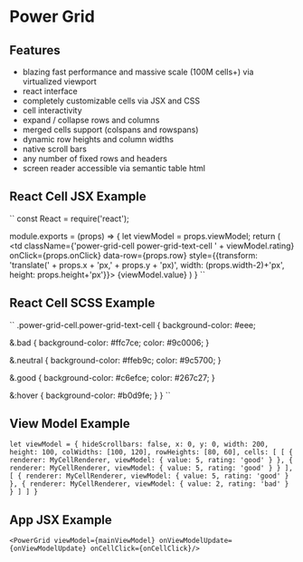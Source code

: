 # Power Grid

## Features
* blazing fast performance and massive scale (100M cells+) via virtualized viewport
* react interface
* completely customizable cells via JSX and CSS
* cell interactivity
* expand / collapse rows and columns
* merged cells support (colspans and rowspans)
* dynamic row heights and column widths
* native scroll bars
* any number of fixed rows and headers
* screen reader accessible via semantic table html

## React Cell JSX Example


``
const React = require('react');

module.exports = (props) => {
  let viewModel = props.viewModel;
  return (
    <td className={'power-grid-cell power-grid-text-cell ' + viewModel.rating} onClick={props.onClick} data-row={props.row} style={{transform: 'translate(' + props.x + 'px,' + props.y + 'px)', width: (props.width-2)+'px', height: props.height+'px'}}>
      {viewModel.value}
    </td>
  )
}
``

## React Cell SCSS Example

``
.power-grid-cell.power-grid-text-cell {
  background-color: #eee;

  &.bad {
    background-color: #ffc7ce;
    color: #9c0006;
  }

  &.neutral {
    background-color: #ffeb9c;
    color: #9c5700;
  }

  &.good {
    background-color: #c6efce;
    color: #267c27;
  }

  &:hover {
    background-color: #b0d9fe;
  }
}
``

## View Model Example 

``
let viewModel = {
  hideScrollbars: false,
  x: 0,
  y: 0,
  width: 200,
  height: 100,
  colWidths: [100, 120],
  rowHeights: [80, 60],
  cells: [
    [
      {
        renderer: MyCellRenderer,
        viewModel: {
          value: 5,
          rating: 'good'
        }
      },
      {
        renderer: MyCellRenderer,
        viewModel: {
          value: 5,
          rating: 'good'
        }
      }
    ],
    [
      {
        renderer: MyCellRenderer,
        viewModel: {
          value: 5,
          rating: 'good'
        }
      },
      {
        renderer: MyCellRenderer,
        viewModel: {
          value: 2,
          rating: 'bad'
        }
      }
    ]
  ]
}
``

## App JSX Example

``
<PowerGrid viewModel={mainViewModel} onViewModelUpdate={onViewModelUpdate} onCellClick={onCellClick}/>
``